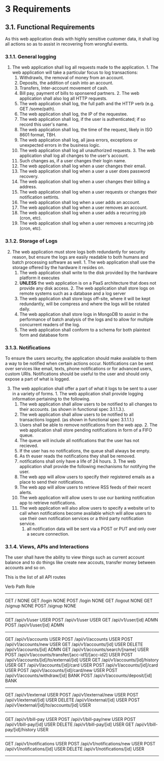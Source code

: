 3 Requirements
==============

3.1. Functional Requirements
----------------------------

As this web application deals with highly sensitive customer data, it shall log all actions so as to assist in recovering from wrongful events.

### 3.1.1. General logging

  1. The web application shall log all requests made to the application.
    1. The web application will take a particular focus to log transactions:
        1. Withdrawls, the removal of money from an account.
        2. Deposits, the addition of cash into an account.
        3. Transfers, Inter-account movement of cash.
        4. Bill pay, payment of bills to sponsered partners.
    2. The web application shall also log all HTTP requests.
        1. The web application shall log, the full path and the HTTP verb (e.g. GET /some/path).
        2. The web application shall log, the IP of the requestee.
        3. The web application shall log, if the user is authenticated; if so record this user's name.
        4. The web application shall log, the time of the request, likely in ISO 8601 format, TBH.
        5. The web application shall log, all java errors, exceptions or unexpected errors in the business logic.
        6. The web application shall log all unauthorized requests.
    3. The web application shall log all changes to the user's account.
        1. Such changes as, if a user changes their login name.
        2. The web application shall log when a user changes their email.
        3. The web application shall log when a user a user does password recovery.
        4. The web application shall log when a user changes their billing a address.
        5. The web application shall log when a user requests or changes their notification settints.
        6. The web application shall log when a user adds an account.
        7. The web application shall log when a user removes an account.
        8. The web application shall log when a user adds a recurring job (cron, etc).
        9. The web application shall log when a user removes a recurring job (cron, etc).

### 3.1.2. Storage of Logs

  2. The web application must store logs both redundantly for security reason, but ensure the logs are easily readable to both humans and batch processing software as well.
    1. The web application shall use the storage offered by the hardware it resides on.
		1. The web application shall write to the disk provided by the hardware platform it executes
		2. **UNLESS** the web application is on a PaaS architecture that does not provide any disk access. 
	2. The web application shall store logs on remote systems such as a database and a log server 
		1. The web application shall store logs off-site, where it will be kept redundantly, will be compress and where the logs will be rotated daily.
		2. The web application shall store logs in MongoDB to assist in the performance of batch analysis of the logs and to allow for multiple concurrent readers of the log.
		3. The web application shall conform to a schema for both plaintext form and database form 

### 3.1.3. Notifications

To ensure the users security, the application should make available to them a way to be notified when certain actions occur.
Notifications can be sent over services like email, texts, phone notifications or for advanced users, custom URIs.
Notifications should be useful to the user and should only expose a part of what is logged.

  3. The web application shall offer a part of what it logs to be sent to a user in a variety of forms.
    1. The web application shall provide logging information pertaining to the following.
		1. The web application shall allow users to be notified to all changes to their accounts. (as shown in functional spec 3.1.1.3.).
		2. The web application shall allow users to be notified to all transactions logged. (as shown in functional spec 3.1.1.1.)
		3. Users shall be able to remove notifications from the web app.
    2. The web application shall store pending notifications in form of a FIFO queue.
		1. The queue will include all notifications that the user has not recieved.
		2. If the user has no notifications, the queue shall always be empty.
		3. As th euser reads the notifications they shall be removed.
		4. notifications shall only have a life of 24 hours.
    3. The web application shall provide the following mechanisms for notifying the user.
		1. The web app will allow users to specify their registered emails as a place to send their notifications.
		2. The web app will allow users to retrieve RSS feeds of their recent alerts.
		3. The web application will allow users to use our banking notification app to retrieve notifications.
		4. The web application will also allow users to specify a website url to call when notifications become available which will allow users to use their own notification services or a third party notification service. 
			1. all notification data will be sent via a POST or PUT and only over a secure connection.

### 3.1.4. Views, APIs and Interactions

The user shall have the ability to view things such as current account balance and to do things like create new accouts, transfer money between accounts and so on.

This is the list of all API routes

Verb   Path                                          Role
------ --------------------------------------------- ----
GET    /                                             NONE
GET    /login                                        NONE
POST   /login                                        NONE
GET    /logout                                       NONE
GET    /signup                                       NONE
POST   /signup                                       NONE
***
GET    /api/v1/user                                  USER
POST   /api/v1/user                                  USER
GET    /api/v1/user/[id]                             ADMN
POST   /api/v1/user/[id]                             ADMN
***
GET    /api/v1/accounts                              USER
POST   /api/v1/accounts                              USER
POST   /api/v1/accounts/new                          USER
GET    /api/v1/accounts/[id]                         USER
DELETE /api/v1/accounts/[id]                         ADMN
GET    /api/v1/accounts/search/[name]                USER
POST   /api/v1/accounts/transfer/[acc-id1]/[acc-id2] USER
POST   /api/v1/accounts/[id]/to/external/[id]        USER
GET    /api/v1/accounts/[id]/history                 USER
GET    /api/v1/accounts/[id]/card                    USER
POST   /api/v1/accounts/[id]/card                    USER
POST   /api/v1/accounts/[id]/card/new                USER
POST   /api/v1/accounts/withdraw/[id]                BANK
POST   /api/v1/accounts/deposit/[id]                 BANK
***
GET    /api/v1/external                              USER 
POST   /api/v1/external/new                          USER
POST   /api/v1/external/[id]                         USER
DELETE /api/v1/external/[id]                         USER
POST   /api/v1/external/[id]/to/accounts/[id]        USER
***
GET    /api/v1/bill-pay                              USER
POST   /api/v1/bill-pay/new                          USER
POST   /api/v1/bill-pay/[id]                         USER
DELETE /api/v1/bill-pay/[id]                         USER
GET    /api/v1/bill-pay/[id]/history                 USER
***
GET    /api/v1/notifications                         USER
POST   /api/v1/notifications/new                     USER
POST   /api/v1/notifications/[id]                    USER
DELETE /api/v1/notifications/[id]                    USER
------ --------------------------------------------- ----
